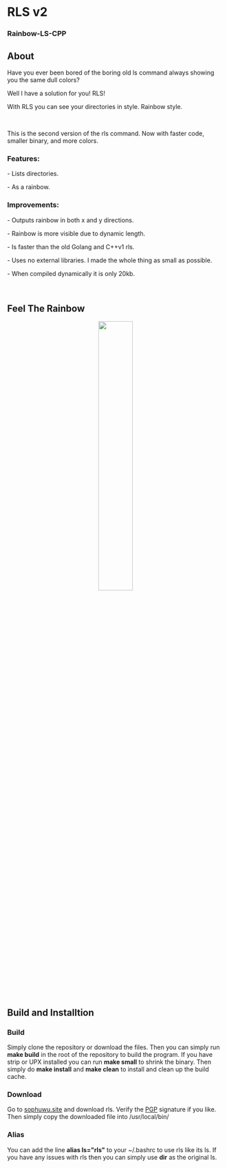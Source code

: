 <html>
  <body>
  <h1>RLS v2</h1>
  <h3>Rainbow-LS-CPP</h3>

  <h2>About</h2>
  <p>Have you ever been bored of the boring old ls command always showing you the same dull colors?</p>
  <p>Well I have a solution for you! RLS!</p>
  <p>With RLS you can see your directories in style. Rainbow style.</p>
<br>
  <p>This is the second version of the rls command. Now with faster code, smaller binary, and more colors. </p>
  <h3>Features:</h3>
  <p>    - Lists directories.</p>
  <p>    - As a rainbow.</p>
  <h3>Improvements:</h3>
  <p>    - Outputs rainbow in both x and y directions. </p>
  <p>    - Rainbow is more visible due to dynamic length. </p>
  <p>    - Is faster than the old Golang and C++v1 rls.</p>
  <p>    - Uses no external libraries. I made the whole thing as small as possible. </p>
  <p>    - When compiled dynamically it is only 20kb.</p>
  <br>

<h2>Feel The Rainbow</h2>
<p align=center>
<img src="https://sophuwu.site/rls/rls2.png" style="width: 40%;">
</p>

<h2>Build and Installtion</h2>

<h3>Build</h3>
<p>Simply clone the repository or download the files. Then you can simply run <b>make build</b> in the root of the repository to build the program. If you have strip or UPX installed you can run <b>make small</b> to shrink the binary. Then simply do <b>make install</b> and <b>make clean</b> to install and clean up the build cache.</p>

<h3>Download</h3>
<p>Go to <a href="https://sophuwu.site/rls">sophuwu.site</a> and download rls. Verify the <a href="https://sophuwu.site/pgp.txt">PGP</a> signature if you like. Then simply copy the downloaded file into /usr/local/bin/</p>

<h3>Alias</h3>
<p>You can add the line <b>alias ls="rls"</b> to your ~/.bashrc to use rls like its ls. If you have any issues with rls then you can simply use <b>dir</b> as the  original ls.</p>
  </body>
</html>
